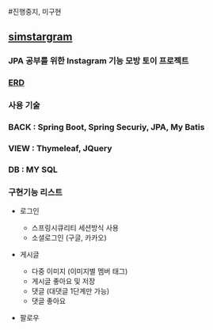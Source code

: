 #진행중지, 미구현

## [simstargram](https://github.com/jonghyeon95/simstargram)
### JPA 공부를 위한 Instagram 기능 모방 토이 프로젝트

### [ERD](https://github.com/jonghyeon95/simstargram.git)

### 사용 기술
### BACK : Spring Boot, Spring Securiy, JPA, My Batis
### VIEW : Thymeleaf, JQuery
### DB : MY SQL

### 구현기능 리스트
* 로그인
  * 스프링시큐리티 세션방식 사용
  * 소셜로그인 (구글, 카카오)

* 게시글
  * 다중 이미지 (이미지별 멤버 태그)
  * 게시글 좋아요 및 저장
  * 댓글 (대댓글 1단계만 가능)
  * 댓글 좋아요
 
* 팔로우

